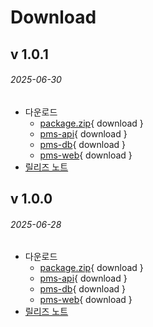 # Download


## v 1.0.1
###### 2025-06-30
- 다운로드
    - [package.zip](/builds/v.1.0.1/sample.pdf){ download }
    - [pms-api](/builds/v.1.0.1/sample.pdf){ download }
    - [pms-db](/builds/v.1.0.1/sample.pdf){ download }
    - [pms-web](/builds/v.1.0.1/sample.pdf){ download }
- [릴리즈 노트](/release/version_1#pms-v1-2-1)

## v 1.0.0
###### 2025-06-28
- 다운로드
    - [package.zip](/builds/v.1.0.1/sample.pdf){ download }
    - [pms-api](/builds/v.1.0.1/sample.pdf){ download }
    - [pms-db](/builds/v.1.0.1/sample.pdf){ download }
    - [pms-web](/builds/v.1.0.1/sample.pdf){ download }
- [릴리즈 노트](/release/version_1#pms-v1-2-1)